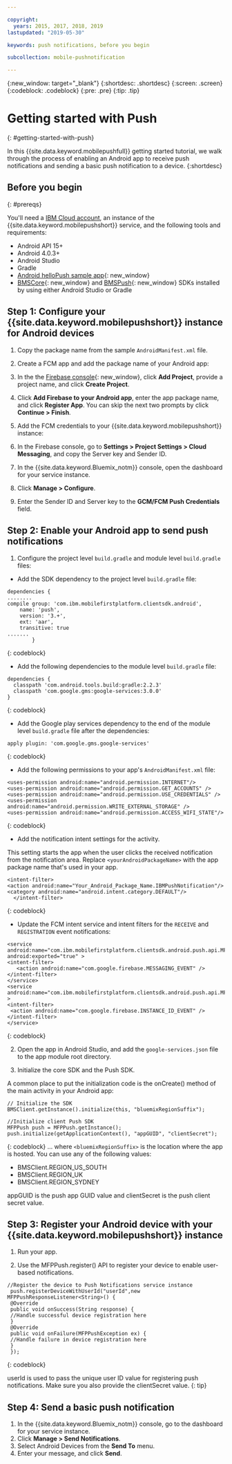 ```yaml
---

copyright:
  years: 2015, 2017, 2018, 2019
lastupdated: "2019-05-30"

keywords: push notifications, before you begin

subcollection: mobile-pushnotification

---
```


{:new_window: target="_blank"}
{:shortdesc: .shortdesc}
{:screen: .screen}
{:codeblock: .codeblock}
{:pre: .pre}
{:tip: .tip}

# Getting started with Push
{: #getting-started-with-push}

In this {{site.data.keyword.mobilepushfull}} getting started tutorial, we walk through the process of enabling an Android app to receive push notifications and sending a basic push notification to a device.
{:shortdesc}

<div id="prerequisites"></div>

## Before you begin
{: #prereqs}

You'll need a [IBM Cloud account](https://cloud.ibm.com/registration/), an instance of the 
{{site.data.keyword.mobilepushshort}} service, and the following tools and requirements:

  * Android API 15+
  * Android 4.0.3+
  * Android Studio
  * Gradle
  * [Android helloPush sample app](https://github.com/ibm-bluemix-mobile-services/bms-samples-android-hellopush){: new_window}
  * [BMSCore](https://github.com/ibm-bluemix-mobile-services/bms-clientsdk-android-core){: new_window} and 
  [BMSPush](https://github.com/ibm-bluemix-mobile-services/bms-clientsdk-android-push){: new_window} SDKs installed by using 
  either Android Studio or Gradle

## Step 1: Configure your {{site.data.keyword.mobilepushshort}} instance for Android devices

1. Copy the package name from the sample `AndroidManifest.xml` file.

2. Create a FCM app and add the package name of your Android app:
  1. In the the [Firebase console](https://console.firebase.google.com){: new_window}, click **Add Project**, provide a 
  project name, and click **Create Project**.
  2. Click **Add Firebase to your Android app**, enter the app package name, and click **Register App**. You can skip the 
  next two prompts by click **Continue > Finish**. 

3. Add the FCM credentials to your {{site.data.keyword.mobilepushshort}} instance:
  1. In the Firebase console, go to **Settings > Project Settings > Cloud Messaging**, and copy the Server key and Sender ID.
  2. In the {{site.data.keyword.Bluemix_notm}} console, open the dashboard for your service instance.
  3. Click **Manage > Configure**.
  4. Enter the Sender ID and Server key to the **GCM/FCM Push Credentials** field.

## Step 2: Enable your Android app to send push notifications

1. Configure the project level `build.gradle` and module level `build.gradle` files:

  * Add the SDK dependency to the project level `build.gradle` file:
  
  ```
  dependencies {
  ........
  compile group: 'com.ibm.mobilefirstplatform.clientsdk.android',
      name: 'push',
      version: '3.+',
      ext: 'aar',
      transitive: true
  .......
	      }
  ```
  {: codeblock}

  * Add the following dependencies to the module level `build.gradle` file:
  
  ```
  dependencies {
    classpath 'com.android.tools.build:gradle:2.2.3'
    classpath 'com.google.gms:google-services:3.0.0'
  }
  ```
  {: codeblock}
  
  * Add the Google play services dependency to the end of the module level `build.gradle` file after the dependencies:
  
  ```
  apply plugin: 'com.google.gms.google-services'
  ```
  {: codeblock}
  
  * Add the following permissions to your app's `AndroidManifest.xml` file:
  
  ```
  <uses-permission android:name="android.permission.INTERNET"/>
  <uses-permission android:name="android.permission.GET_ACCOUNTS" />
  <uses-permission android:name="android.permission.USE_CREDENTIALS" />
  <uses-permission android:name="android.permission.WRITE_EXTERNAL_STORAGE" />
  <uses-permission android:name="android.permission.ACCESS_WIFI_STATE"/>
  ```
  {: codeblock}
  
  * Add the notification intent settings for the activity. 
  
  This setting starts the app when the user clicks the received notification from the notification area. Replace 
  `<yourAndroidPackageName>` with the app package name that's used in your app.
  
  ```
  <intent-filter>
  <action android:name="Your_Android_Package_Name.IBMPushNotification"/>
  <category android:name="android.intent.category.DEFAULT"/>
 	</intent-filter>
  ```
  {: codeblock}
  
  * Update the FCM intent service and intent filters for the `RECEIVE` and `REGISTRATION` event notifications:
  
  ```
  <service android:name="com.ibm.mobilefirstplatform.clientsdk.android.push.api.MFPPushIntentService"
  android:exported="true" >
  <intent-filter>
     <action android:name="com.google.firebase.MESSAGING_EVENT" />
  </intent-filter>
  </service>
  <service
  android:name="com.ibm.mobilefirstplatform.clientsdk.android.push.api.MFPPush"android:exported="true" >
  <intent-filter>
   <action android:name="com.google.firebase.INSTANCE_ID_EVENT" />
  </intent-filter>
  </service>
  ```
  {: codeblock}
  
2. Open the app in Android Studio, and add the `google-services.json` file to the app module root directory.

3. Initialize the core SDK and the Push SDK. 

A common place to put the initialization code is the onCreate() method of the main activity in your Android app:

```
// Initialize the SDK
BMSClient.getInstance().initialize(this, "bluemixRegionSuffix");

//Initialize client Push SDK
MFPPush push = MFPPush.getInstance();
push.initialize(getApplicationContext(), "appGUID", "clientSecret");
```
{: codeblock}
... where `<bluemixRegionSuffix>` is the location where the app is hosted. You can use any of the following values:

  * BMSClient.REGION_US_SOUTH
  * BMSClient.REGION_UK
  * BMSClient.REGION_SYDNEY

appGUID is the push app GUID value and clientSecret is the push client secret value. 

## Step 3: Register your Android device with your {{site.data.keyword.mobilepushshort}} instance

1. Run your app.

2. Use the MFPPush.register() API to register your device to enable user-based notifications.

```
//Register the device to Push Notifications service instance
 push.registerDeviceWithUserId("userId",new MFPPushResponseListener<String>() {
 @Override	
 public void onSuccess(String response) {
 //Handle successful device registration here
 }
 @Override	
 public void onFailure(MFPPushException ex) {
 //Handle failure in device registration here
 }
 });
 ```
 {: codeblock}
 
 
 userId is used to pass the unique user ID value for registering push notifications. Make sure you also provide the clientSecret value.
 {: tip}
 
 ## Step 4: Send a basic push notification
 
 1. In the {{site.data.keyword.Bluemix_notm}} console, go to the dashboard for your service instance.
 2. Click **Manage > Send Notifications**.
 3. Select Android Devices from the **Send To** menu.
 4. Enter your message, and click **Send**. 
 
